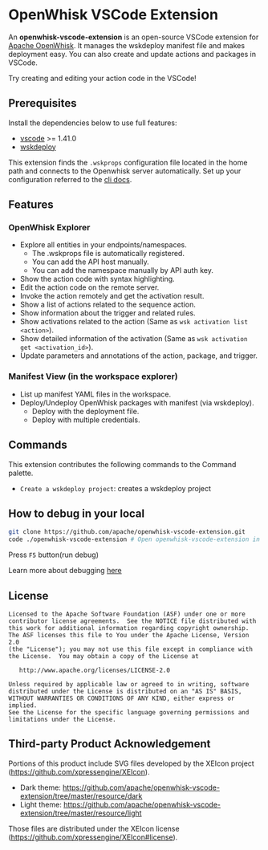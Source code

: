 <!--
#
# Licensed to the Apache Software Foundation (ASF) under one or more
# contributor license agreements.  See the NOTICE file distributed with
# this work for additional information regarding copyright ownership.
# The ASF licenses this file to You under the Apache License, Version 2.0
# (the "License"); you may not use this file except in compliance with
# the License.  You may obtain a copy of the License at
#
#     http://www.apache.org/licenses/LICENSE-2.0
#
# Unless required by applicable law or agreed to in writing, software
# distributed under the License is distributed on an "AS IS" BASIS,
# WITHOUT WARRANTIES OR CONDITIONS OF ANY KIND, either express or implied.
# See the License for the specific language governing permissions and
# limitations under the License.
#
-->

# OpenWhisk VSCode Extension

An **openwhisk-vscode-extension** is an open-source VSCode extension for [Apache OpenWhisk](https://openwhisk.apache.org/). It manages the wskdeploy manifest file and makes deployment easy. You can also create and update actions and packages in VSCode.

Try creating and editing your action code in the VSCode!

## Prerequisites

Install the dependencies below to use full features:

- [vscode](https://code.visualstudio.com/) >= 1.41.0
- [wskdeploy](https://github.com/apache/openwhisk-wskdeploy/releases)

This extension finds the `.wskprops` configuration file located in the home path and connects to the Openwhisk server automatically. Set up your configuration referred to the [cli docs](https://github.com/apache/openwhisk/blob/master/docs/cli.md#openwhisk-cli).

## Features

### OpenWhisk Explorer

- Explore all entities in your endpoints/namespaces.
    - The .wskprops file is automatically registered.
    - You can add the API host manually.
    - You can add the namespace manually by API auth key.
- Show the action code with syntax highlighting.
- Edit the action code on the remote server.
- Invoke the action remotely and get the activation result.
- Show a list of actions related to the sequence action.
- Show information about the trigger and related rules.
- Show activations related to the action (Same as `wsk activation list <action>`).
- Show detailed information of the activation (Same as `wsk activation get <activation_id>`).
- Update parameters and annotations of the action, package, and trigger.

### Manifest View (in the workspace explorer)

- List up manifest YAML files in the workspace.
- Deploy/Undeploy OpenWhisk packages with manifest (via wskdeploy).
    - Deploy with the deployment file.
    - Deploy with multiple credentials.

## Commands
This extension contributes the following commands to the Command palette.

- `Create a wskdeploy project`: creates a wskdeploy project

## How to debug in your local

```bash
git clone https://github.com/apache/openwhisk-vscode-extension.git
code ./openwhisk-vscode-extension # Open openwhisk-vscode-extension in VSCode
```

Press `F5` button(run debug)

Learn more about debugging [here](https://github.com/apache/openwhisk-vscode-extension/blob/master/vsc-extension-quickstart.md)

## License

```
Licensed to the Apache Software Foundation (ASF) under one or more
contributor license agreements.  See the NOTICE file distributed with
this work for additional information regarding copyright ownership.
The ASF licenses this file to You under the Apache License, Version 2.0
(the "License"); you may not use this file except in compliance with
the License.  You may obtain a copy of the License at

   http://www.apache.org/licenses/LICENSE-2.0

Unless required by applicable law or agreed to in writing, software
distributed under the License is distributed on an "AS IS" BASIS,
WITHOUT WARRANTIES OR CONDITIONS OF ANY KIND, either express or implied.
See the License for the specific language governing permissions and
limitations under the License.
```

## Third-party Product Acknowledgement

Portions of this product include SVG files developed by the XEIcon project (https://github.com/xpressengine/XEIcon).

 - Dark theme: https://github.com/apache/openwhisk-vscode-extension/tree/master/resource/dark
 - Light theme: https://github.com/apache/openwhisk-vscode-extension/tree/master/resource/light

Those files are distributed under the XEIcon license (https://github.com/xpressengine/XEIcon#license).
